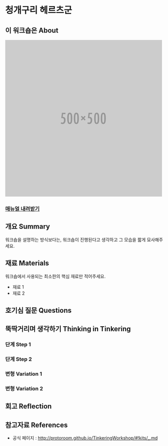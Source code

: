 # 청개구리 헤르츠군

## 이 워크숍은 About
![Sketch Image](images/blank.png)

### [매뉴얼 내려받기](pdf/8_green_frog_hertz.pdf) 

## 개요 Summary
워크숍을 설명하는 방식보다는, 워크숍이 진행된다고 생각하고 그 모습을 짧게 묘사해주세요.


## 재료 Materials
워크숍에서 사용되는 최소한의 핵심 재료만 적어주세요.
* 재료 1
* 재료 2


## 호기심 질문 Questions


## 뚝딱거리며 생각하기 Thinking in Tinkering

### 단계 Step 1

### 단계 Step 2

### 변형 Variation 1

### 변형 Variation 2


## 회고 Reflection


## 참고자료 References
 * 공식 페이지 : http://protoroom.github.io/TinkeringWorkshop/#!kits/_.md

